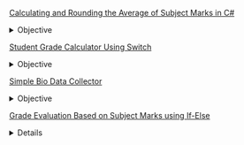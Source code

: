 <a href = "https://github.com/Sabeer-Junaid/HelloSharp/blob/main/Problems/Subjects%20Average.cs">Calculating and Rounding the Average of Subject Marks in C#</a>

<details>
  <summary>Objective</summary>
  
1. The program prompts the user to enter marks for three subjects: English, Math, and Urdu.  
2. It reads the user input and converts the values from string to integer using `Convert.ToInt32()`.  
3. The total marks are calculated by summing up the three subject marks.  
4. The program calls the `Avg()` method, passing the total marks and the number of subjects (3) as arguments.  
5. The `Avg()` method calculates the average by dividing the total marks by the number of subjects and returns a `double` value.  
6. The average is rounded to the nearest whole number using `Math.Round()`.  
7. The final rounded average is displayed on the console using `Console`
  
</details>

<a href = "https://github.com/Sabeer-Junaid/HelloSharp/blob/main/Problems/StudentGradeUsingSwitch.cs">Student Grade Calculator Using Switch</a>

<details>
  <summary>Objective</summary>
  
1. The program initializes a `choice` variable to "Y" and a `grade` variable to store the final grade.  
2. It enters a `while` loop that continues as long as the user inputs "Y" (case insensitive).  
3. The program prompts the user to enter student marks and converts the input into an integer.  
4. A `switch` statement determines the grade based on the tens place of the entered marks:  
   - `90-100` → "A+"  
   - `80-89` → "A"  
   - `70-79` → "B"  
   - `60-69` → "C"  
   - `50-59` → "D"  
   - Below `50` → "You are fail"  
5. The program displays the final grade.  
6. It asks the user if they want to check another student's grade.  
7. If the user inputs "Y," the process repeats; otherwise, the program ends.

</details>

<a href = "https://github.com/Sabeer-Junaid/HelloSharp/blob/main/Problems/Print%20Bio%20data%20by%20using%20escape%20sequence.cs">Simple Bio Data Collector</a>

<details>
<summary>Objective</summary>
  
1. The program prompts the user to input their **first name**, **father's name**, **age**, and **occupation**.  
2. The user is asked to confirm if the details they provided are correct by typing "Y" or "N".  
3. If the user confirms with "Y", the program displays the entered details:  
   - Name  
   - Father's name  
   - Age  
   - Occupation  
4. If the user responds with "N", the program cancels the procedure and informs the user.  
5. The program uses basic input/output functionality with `Console.ReadLine()` and `Console.WriteLine()` for interaction.
   
</details>

<a href = "https://github.com/Sabeer-Junaid/HelloSharp/blob/main/Problems/Grade%20Determine%20using%20If-Else.cs">Grade Evaluation Based on Subject Marks using If-Else</a>

<details>
  
  1. The program prompts the user to enter their subject marks, with a valid range between 0 and 100.  
2. If the marks entered are outside the valid range, the program displays an error message.  
3. If the marks are valid, the program calls the `GetGrade()` method to determine the grade based on the marks.  
4. The `GetGrade()` method assigns the grade according to the following ranges:  
   - `81-100` → "A+"  
   - `71-80` → "A"  
   - `61-70` → "B"  
   - `51-60` → "C"  
   - `41-50` → "D"  
   - `0-40` → "Unfortunately, you didn't make it."  
5. The program displays the corresponding grade to the user.  
  
</details>
